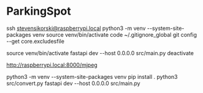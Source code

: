# ParkingSpot

ssh stevensikorski@raspberrypi.local
python3 -m venv --system-site-packages venv
source venv/bin/activate
code ~/.gitignore_global
git config --get core.excludesfile

source venv/bin/activate
fastapi dev --host 0.0.0.0 src/main.py
deactivate

http://raspberrypi.local:8000/mjpeg


python3 -m venv --system-site-packages venv
pip install .
python3 src/convert.py
fastapi dev --host 0.0.0.0 src/main.py